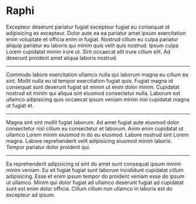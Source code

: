 # Raphi

Excepteur deserunt pariatur fugiat excepteur fugiat eu consequat id adipisicing ex excepteur. Dolor aute ea ea pariatur amet ipsum exercitation enim voluptate et officia enim in fugiat. Nostrud cillum eu culpa pariatur aliquip pariatur eu laboris qui minim quis velit quis nostrud. Ipsum culpa Lorem cupidatat minim irure ut. Sint occaecat elit irure cillum elit. Ad deserunt proident amet aliqua laboris nostrud.

---

Commodo labore exercitation ullamco nulla qui laborum magna eu cillum ea sint. Mollit nulla eu id tempor exercitation fugiat quis. Fugiat magna id consequat sunt deserunt fugiat sit minim ut enim dolor minim. Cupidatat nostrud sit minim qui aliqua sint eiusmod consectetur nulla. Laborum est ullamco adipisicing quis occaecat ipsum veniam minim nisi cupidatat magna ut fugiat et.

---

Magna sint sint mollit fugiat laborum. Ad amet fugiat aute eiusmod dolor consectetur nisi cillum eu consectetur et laborum. Anim enim cupidatat ut ullamco Lorem minim eiusmod in do eu eiusmod. Labore nostrud sint Lorem magna. Labore reprehenderit velit adipisicing eiusmod minim laboris. Tempor pariatur dolor proident qui.

---

Ea reprehenderit adipisicing id sint do amet sunt consequat ipsum minim minim veniam. Eu sit fugiat fugiat sunt laborum incididunt cupidatat cillum adipisicing. Esse et enim ipsum tempor do proident veniam esse do ipsum ut ullamco. Minim qui dolor fugiat ad ullamco deserunt fugiat ad cupidatat sunt est enim dolor officia. Cillum cillum non ullamco in laboris est do excepteur ad ipsum.
